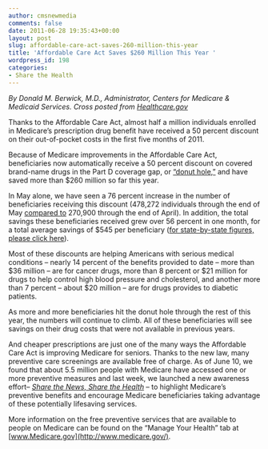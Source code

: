 ```yaml
---
author: cmsnewmedia
comments: false
date: 2011-06-28 19:35:43+00:00
layout: post
slug: affordable-care-act-saves-260-million-this-year
title: 'Affordable Care Act Saves $260 Million This Year '
wordpress_id: 198
categories:
- Share the Health
---
```




_By Donald M. Berwick, M.D., Administrator, Centers for Medicare & Medicaid Services. Cross posted from [Healthcare.gov](http://www.healthcare.gov/news/blog/Seniors06282011a.html)_








Thanks to the Affordable Care Act, almost half a million individuals enrolled in Medicare’s prescription drug benefit have received a 50 percent discount on their out-of-pocket costs in the first five months of 2011.

Because of Medicare improvements in the Affordable Care Act, beneficiaries now automatically receive a 50 percent discount on covered brand-name drugs in the Part D coverage gap, or [“donut hole,”](http://www.healthcare.gov/news/blog/donuthole.html) and have saved more than $260 million so far this year.

In May alone, we have seen a 76 percent increase in the number of beneficiaries receiving this discount (478,272 individuals through the end of May [compared to](http://www.healthcare.gov/news/blog/seniors05242011.html) 270,900 through the end of April). In addition, the total savings these beneficiaries received grew over 56 percent in one month, for a total average savings of $545 per beneficiary ([for state-by-state figures, please click here](http://www.healthcare.gov/news/factsheets/donuthole06282011a.html)).

Most of these discounts are helping Americans with serious medical conditions – nearly 14 percent of the benefits provided to date – more than $36 million – are for cancer drugs, more than 8 percent or $21 million for drugs to help control high blood pressure and cholesterol, and another more than 7 percent – about $20 million – are for drugs provides to diabetic patients.

As more and more beneficiaries hit the donut hole through the rest of this year, the numbers will continue to climb. All of these beneficiaries will see savings on their drug costs that were not available in previous years.

And cheaper prescriptions are just one of the many ways the Affordable Care Act is improving Medicare for seniors. Thanks to the new law, many preventive care screenings are available free of charge. As of June 10, we found that about 5.5 million people with Medicare have accessed one or more preventive measures and last week, we launched a new awareness effort– [_Share the News, Share the Health_](http://www.healthcare.gov/news/blog/prevention06202011a.html) – to highlight Medicare’s preventive benefits and encourage Medicare beneficiaries taking advantage of these potentially lifesaving services.

More information on the free preventive services that are available to people on Medicare can be found on the “Manage Your Health” tab at [www.Medicare.gov](http://www.medicare.gov/).


